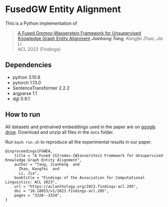# FusedGW Entity Alignment

This is a Python implementation of 

> [A Fused Gromov-Wasserstein Framework for Unsupervised Knowledge Graph Entity Alignment](https://aclanthology.org/2023.findings-acl.205)
> ***Jianheng Tang**, Kangfei Zhao, Jia Li*  
> ACL 2023 (Findings) 

Dependencies
--------------------------------
- python 3.10.6
- pytorch 1.13.0
- SentenceTransformer 2.2.2
- argparse 1.1
- dgl 0.9.1


How to run
--------------------------------
All datasets and pretrained embeddings used in the paper are on [google drive](https://drive.google.com/file/d/1QHz6YE7vQBrEuZ1WJIdjQub4O-S_Z2ui/view?usp=sharing). Download and unzip all files in the `data` folder.

Run `bash run.sh` to reproduce all the experimental results in our paper.


```
@inproceedings{FGWEA,
    title = "A Fused {G}romov-{W}asserstein Framework for Unsupervised Knowledge Graph Entity Alignment",
    author = "Tang, Jianheng  and
      Zhao, Kangfei  and
      Li, Jia",
    booktitle = "Findings of the Association for Computational Linguistics: ACL 2023",
    url = "https://aclanthology.org/2023.findings-acl.205",
    doi = "10.18653/v1/2023.findings-acl.205",
    pages = "3320--3334",
}
```
